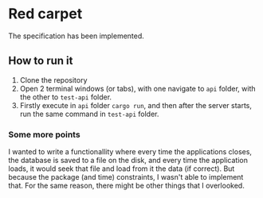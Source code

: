 # Red carpet

The specification has been implemented.

## How to run it

1. Clone the repository
2. Open 2 terminal windows (or tabs), with one navigate to `api` folder, with the other to `test-api` folder.
3. Firstly execute in `api` folder `cargo run`, and then after the server starts, run the same command in `test-api` folder.

### Some more points

I wanted to write a functionallity where every time the applications closes, the database is saved to a file on the disk, and every time the application loads, it would seek that file and load from it the data (if correct). But because the package (and time) constraints, I wasn't able to implement that. For the same reason, there might be other things that I overlooked.